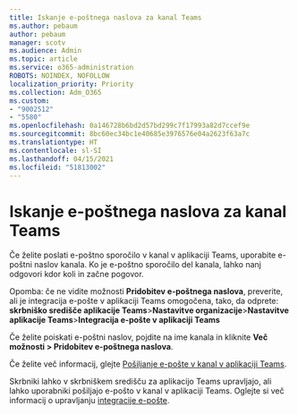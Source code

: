 ```yaml
---
title: Iskanje e-poštnega naslova za kanal Teams
ms.author: pebaum
author: pebaum
manager: scotv
ms.audience: Admin
ms.topic: article
ms.service: o365-administration
ROBOTS: NOINDEX, NOFOLLOW
localization_priority: Priority
ms.collection: Adm_O365
ms.custom:
- "9002512"
- "5580"
ms.openlocfilehash: 0a146728b6bd2d57bd299c7f17993a82d7ccef9e
ms.sourcegitcommit: 8bc60ec34bc1e40685e3976576e04a2623f63a7c
ms.translationtype: HT
ms.contentlocale: sl-SI
ms.lasthandoff: 04/15/2021
ms.locfileid: "51813002"
---
```

# <a name="find-the-email-address-for-a-teams-channel"></a>Iskanje e-poštnega naslova za kanal Teams

Če želite poslati e-poštno sporočilo v kanal v aplikaciji Teams, uporabite e-poštni naslov kanala. Ko je e-poštno sporočilo del kanala, lahko nanj odgovori kdor koli in začne pogovor.

Opomba: če ne vidite možnosti **Pridobitev e-poštnega naslova**, preverite, ali je integracija e-pošte v aplikaciji Teams omogočena, tako, da odprete: **skrbniško središče aplikacije Teams**>**Nastavitve organizacije**>**Nastavitve aplikacije Teams**>**Integracija e-pošte v aplikaciji Teams**

Če želite poiskati e-poštni naslov, pojdite na ime kanala in kliknite **Več možnosti > Pridobitev e-poštnega naslova**.

Če želite več informacij, glejte [Pošiljanje e-pošte v kanal v aplikaciji Teams](https://support.office.com/article/send-an-email-to-a-channel-in-teams-d91db004-d9d7-4a47-82e6-fb1b16dfd51e).

Skrbniki lahko v skrbniškem središču za aplikacijo Teams upravljajo, ali lahko uporabniki pošiljajo e-pošto v kanal v aplikaciji Teams. Oglejte si več informacij o upravljanju [integracije e-pošte](https://docs.microsoft.com/microsoftteams/enable-features-office-365#email-integration).
